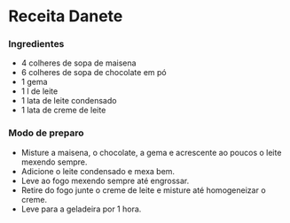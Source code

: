 # Receita Danete

### Ingredientes

- 4 colheres de sopa de maisena
- 6 colheres de sopa de chocolate em pó
- 1 gema
- 1 l de leite
- 1 lata de leite condensado
- 1 lata de creme de leite

### Modo de preparo

- Misture a maisena, o chocolate, a gema e acrescente ao poucos o leite mexendo sempre.
- Adicione o leite condensado e mexa bem.
- Leve ao fogo mexendo sempre até engrossar.
- Retire do fogo junte o creme de leite e misture até homogeneizar o creme.
- Leve para a geladeira por 1 hora.